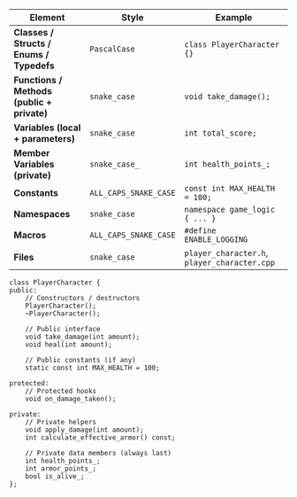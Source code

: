 | Element                                    | Style                 | Example                                      |
| ------------------------------------------ | --------------------- | -------------------------------------------- |
| **Classes / Structs / Enums / Typedefs**   | `PascalCase`          | `class PlayerCharacter {}`                   |
| **Functions / Methods (public + private)** | `snake_case`          | `void take_damage();`                        |
| **Variables (local + parameters)**         | `snake_case`          | `int total_score;`                           |
| **Member Variables (private)**             | `snake_case_`         | `int health_points_;`                        |
| **Constants**                              | `ALL_CAPS_SNAKE_CASE` | `const int MAX_HEALTH = 100;`                |
| **Namespaces**                             | `snake_case`          | `namespace game_logic { ... }`               |
| **Macros**                                 | `ALL_CAPS_SNAKE_CASE` | `#define ENABLE_LOGGING`                     |
| **Files**                                  | `snake_case`          | `player_character.h`, `player_character.cpp` |

```
class PlayerCharacter {
public:
    // Constructors / destructors
    PlayerCharacter();
    ~PlayerCharacter();

    // Public interface
    void take_damage(int amount);
    void heal(int amount);

    // Public constants (if any)
    static const int MAX_HEALTH = 100;

protected:
    // Protected hooks
    void on_damage_taken();

private:
    // Private helpers
    void apply_damage(int amount);
    int calculate_effective_armor() const;

    // Private data members (always last)
    int health_points_;
    int armor_points_;
    bool is_alive_;
};
```